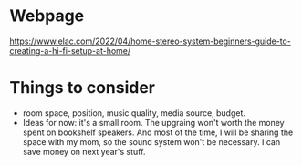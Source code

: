 # Webpage
https://www.elac.com/2022/04/home-stereo-system-beginners-guide-to-creating-a-hi-fi-setup-at-home/

# Things to consider
- room space, position, music quality, media source, budget.
- Ideas for now: it's a small room. The upgraing won't worth the money spent on bookshelf speakers. And most of the time, I will be sharing the space with my mom, so the sound system won't be necessary. I can save money on next year's stuff. 

